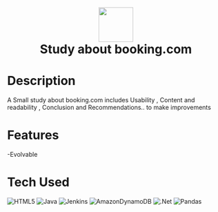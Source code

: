 <div align="center">
      <h1> <img src="https://github.com/psau-edu-sa/hw1-MesharSaud9" width="80px"><br/>Study about booking.com </h1>
     </div>


# Description
A Small study about booking.com includes Usability , Content and readability , Conclusion and Recommendations.. to make improvements

# Features
-Evolvable


# Tech Used
 ![HTML5](https://img.shields.io/badge/html5-%23E34F26.svg?style=for-the-badge&logo=html5&logoColor=white) ![Java](https://img.shields.io/badge/java-%23ED8B00.svg?style=for-the-badge&logo=java&logoColor=white) ![Jenkins](https://img.shields.io/badge/jenkins-%232C5263.svg?style=for-the-badge&logo=jenkins&logoColor=white) ![AmazonDynamoDB](https://img.shields.io/badge/Amazon%20DynamoDB-4053D6?style=for-the-badge&logo=Amazon%20DynamoDB&logoColor=white) ![.Net](https://img.shields.io/badge/.NET-5C2D91?style=for-the-badge&logo=.net&logoColor=white) ![Pandas](https://img.shields.io/badge/pandas-%23150458.svg?style=for-the-badge&logo=pandas&logoColor=white)
      


      
<!-- </> with 💛 by readMD (https://readmd.itsvg.in) -->
    
